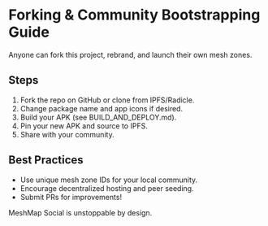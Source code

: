# Forking & Community Bootstrapping Guide

Anyone can fork this project, rebrand, and launch their own mesh zones.

## Steps
1. Fork the repo on GitHub or clone from IPFS/Radicle.
2. Change package name and app icons if desired.
3. Build your APK (see BUILD_AND_DEPLOY.md).
4. Pin your new APK and source to IPFS.
5. Share with your community.

## Best Practices
- Use unique mesh zone IDs for your local community.
- Encourage decentralized hosting and peer seeding.
- Submit PRs for improvements!

MeshMap Social is unstoppable by design.